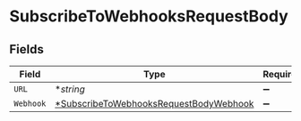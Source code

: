 # SubscribeToWebhooksRequestBody


## Fields

| Field                                                                                                      | Type                                                                                                       | Required                                                                                                   | Description                                                                                                |
| ---------------------------------------------------------------------------------------------------------- | ---------------------------------------------------------------------------------------------------------- | ---------------------------------------------------------------------------------------------------------- | ---------------------------------------------------------------------------------------------------------- |
| `URL`                                                                                                      | **string*                                                                                                  | :heavy_minus_sign:                                                                                         | N/A                                                                                                        |
| `Webhook`                                                                                                  | [*SubscribeToWebhooksRequestBodyWebhook](../../models/operations/subscribetowebhooksrequestbodywebhook.md) | :heavy_minus_sign:                                                                                         | N/A                                                                                                        |
